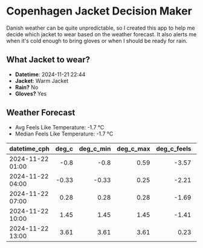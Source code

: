 
# Copenhagen Jacket Decision Maker

Danish weather can be quite unpredictable, so I created this app to help me decide which jacket to wear based on the weather forecast. 
It also alerts me when it's cold enough to bring gloves or when I should be ready for rain.

## What Jacket to wear?

- **Datetime**: 2024-11-21 22:44
- **Jacket**: Warm Jacket
- **Rain?** No
- **Gloves?** Yes

## Weather Forecast
- Avg Feels Like Temperature: -1.7 °C
- Median Feels Like Temperature: -1.7 °C

| datetime_cph     |   deg_c |   deg_c_min |   deg_c_max |   deg_c_feels | weather   | wind   | rain   |
|:-----------------|--------:|------------:|------------:|--------------:|:----------|:-------|:-------|
| 2024-11-22 01:00 |   -0.8  |       -0.8  |        0.59 |         -3.57 | Clouds    | Low    | None   |
| 2024-11-22 04:00 |   -0.33 |       -0.33 |        0.25 |         -2.21 | Clouds    | Low    | None   |
| 2024-11-22 07:00 |    0.28 |        0.28 |        0.28 |         -1.69 | Clouds    | Low    | None   |
| 2024-11-22 10:00 |    1.45 |        1.45 |        1.45 |         -1.41 | Clouds    | Low    | None   |
| 2024-11-22 13:00 |    3.61 |        3.61 |        3.61 |          0.23 | Clouds    | Low    | None   |
        
